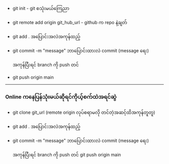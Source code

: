 - git init - git စသုံးမယ်ကြေညာ
- git remote add origin git_hub_url - github က repo နဲ့ချတ်

- git add . အပြောင်းအလဲအကုန်ထည့်
- git commit -m "message" ဘာပြောင်းထားလဲ commit (message ရေး)


    အကုန်ပြီးရင် branch ကို push တင်

- git push origin main
 
 ---

### Online ကနေပြန်သုံးမယ်ဆိုရင်ကိုယ့်စက်ထဲအရင်ဆွဲ

- git clone git_url (remote origin လုပ်စရာမလို တင်တဲ့အဆင့်ထိအကုန်တူတူ)
- git add . အပြောင်းအလဲအကုန်ထည့်
- git commit -m "message" ဘာပြောင်းထားလဲ commit (message ရေး)


    အကုန်ပြီးရင် branch ကို push တင်
    git push origin main
